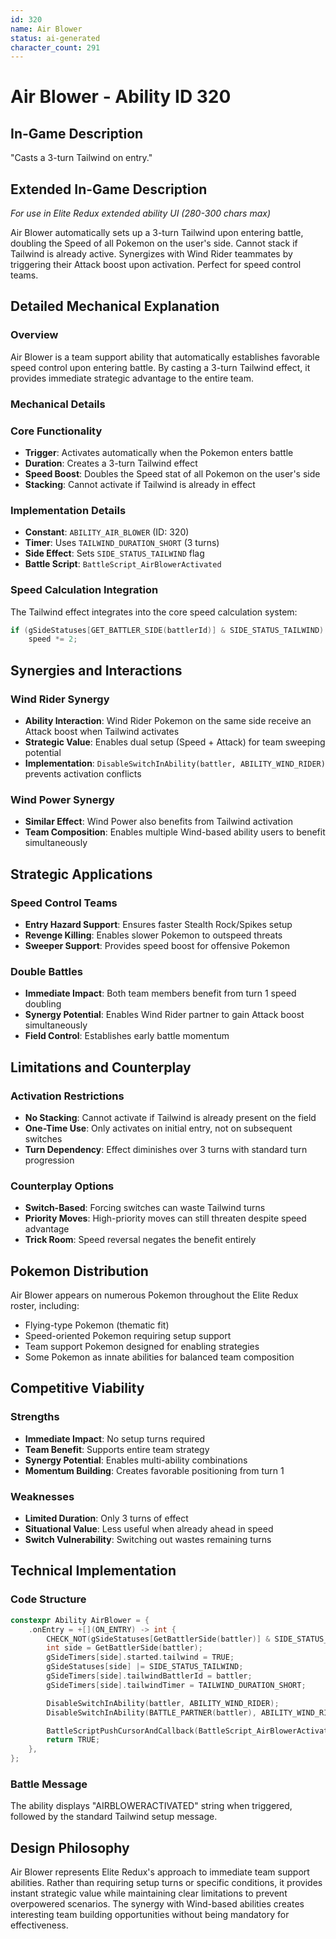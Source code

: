 ```yaml
---
id: 320
name: Air Blower
status: ai-generated
character_count: 291
---
```


# Air Blower - Ability ID 320

## In-Game Description
"Casts a 3-turn Tailwind on entry."

## Extended In-Game Description
*For use in Elite Redux extended ability UI (280-300 chars max)*

Air Blower automatically sets up a 3-turn Tailwind upon entering battle, doubling the Speed of all Pokemon on the user's side. Cannot stack if Tailwind is already active. Synergizes with Wind Rider teammates by triggering their Attack boost upon activation. Perfect for speed control teams.

## Detailed Mechanical Explanation

### Overview
Air Blower is a team support ability that automatically establishes favorable speed control upon entering battle. By casting a 3-turn Tailwind effect, it provides immediate strategic advantage to the entire team.

### Mechanical Details

### Core Functionality
- **Trigger**: Activates automatically when the Pokemon enters battle
- **Duration**: Creates a 3-turn Tailwind effect
- **Speed Boost**: Doubles the Speed stat of all Pokemon on the user's side
- **Stacking**: Cannot activate if Tailwind is already in effect

### Implementation Details
- **Constant**: `ABILITY_AIR_BLOWER` (ID: 320)
- **Timer**: Uses `TAILWIND_DURATION_SHORT` (3 turns)
- **Side Effect**: Sets `SIDE_STATUS_TAILWIND` flag
- **Battle Script**: `BattleScript_AirBlowerActivated`

### Speed Calculation Integration
The Tailwind effect integrates into the core speed calculation system:
```c
if (gSideStatuses[GET_BATTLER_SIDE(battlerId)] & SIDE_STATUS_TAILWIND)
    speed *= 2;
```

## Synergies and Interactions

### Wind Rider Synergy
- **Ability Interaction**: Wind Rider Pokemon on the same side receive an Attack boost when Tailwind activates
- **Strategic Value**: Enables dual setup (Speed + Attack) for team sweeping potential
- **Implementation**: `DisableSwitchInAbility(battler, ABILITY_WIND_RIDER)` prevents activation conflicts

### Wind Power Synergy  
- **Similar Effect**: Wind Power also benefits from Tailwind activation
- **Team Composition**: Enables multiple Wind-based ability users to benefit simultaneously

## Strategic Applications

### Speed Control Teams
- **Entry Hazard Support**: Ensures faster Stealth Rock/Spikes setup
- **Revenge Killing**: Enables slower Pokemon to outspeed threats
- **Sweeper Support**: Provides speed boost for offensive Pokemon

### Double Battles
- **Immediate Impact**: Both team members benefit from turn 1 speed doubling  
- **Synergy Potential**: Enables Wind Rider partner to gain Attack boost simultaneously
- **Field Control**: Establishes early battle momentum

## Limitations and Counterplay

### Activation Restrictions
- **No Stacking**: Cannot activate if Tailwind is already present on the field
- **One-Time Use**: Only activates on initial entry, not on subsequent switches
- **Turn Dependency**: Effect diminishes over 3 turns with standard turn progression

### Counterplay Options
- **Switch-Based**: Forcing switches can waste Tailwind turns
- **Priority Moves**: High-priority moves can still threaten despite speed advantage  
- **Trick Room**: Speed reversal negates the benefit entirely

## Pokemon Distribution

Air Blower appears on numerous Pokemon throughout the Elite Redux roster, including:
- Flying-type Pokemon (thematic fit)
- Speed-oriented Pokemon requiring setup support
- Team support Pokemon designed for enabling strategies
- Some Pokemon as innate abilities for balanced team composition

## Competitive Viability

### Strengths
- **Immediate Impact**: No setup turns required
- **Team Benefit**: Supports entire team strategy
- **Synergy Potential**: Enables multi-ability combinations
- **Momentum Building**: Creates favorable positioning from turn 1

### Weaknesses  
- **Limited Duration**: Only 3 turns of effect
- **Situational Value**: Less useful when already ahead in speed
- **Switch Vulnerability**: Switching out wastes remaining turns

## Technical Implementation

### Code Structure
```c
constexpr Ability AirBlower = {
    .onEntry = +[](ON_ENTRY) -> int {
        CHECK_NOT(gSideStatuses[GetBattlerSide(battler)] & SIDE_STATUS_TAILWIND) 
        int side = GetBattlerSide(battler);
        gSideTimers[side].started.tailwind = TRUE;
        gSideStatuses[side] |= SIDE_STATUS_TAILWIND;
        gSideTimers[side].tailwindBattlerId = battler;
        gSideTimers[side].tailwindTimer = TAILWIND_DURATION_SHORT;

        DisableSwitchInAbility(battler, ABILITY_WIND_RIDER);
        DisableSwitchInAbility(BATTLE_PARTNER(battler), ABILITY_WIND_RIDER);

        BattleScriptPushCursorAndCallback(BattleScript_AirBlowerActivated);
        return TRUE;
    },
};
```

### Battle Message
The ability displays "AIRBLOWERACTIVATED" string when triggered, followed by the standard Tailwind setup message.

## Design Philosophy

Air Blower represents Elite Redux's approach to immediate team support abilities. Rather than requiring setup turns or specific conditions, it provides instant strategic value while maintaining clear limitations to prevent overpowered scenarios. The synergy with Wind-based abilities creates interesting team building opportunities without being mandatory for effectiveness.